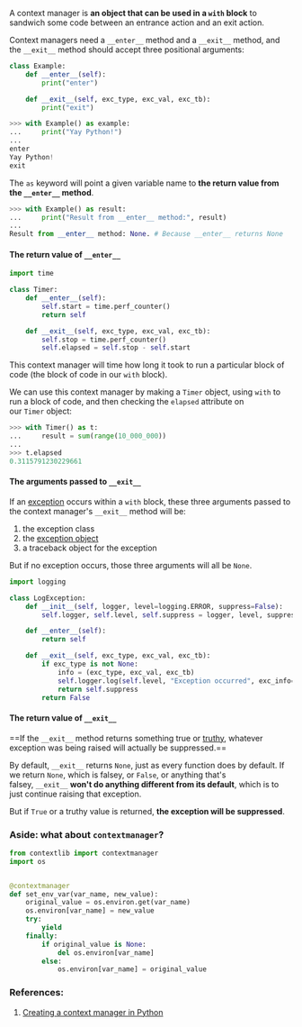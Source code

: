 A context manager is **an object that can be used in a `with` block** to sandwich some code between an entrance action and an exit action.

Context managers need a `__enter__` method and a `__exit__` method, and the `__exit__` method should accept three positional arguments:

```Python
class Example:
    def __enter__(self):
        print("enter")

    def __exit__(self, exc_type, exc_val, exc_tb):
        print("exit")
```

```Python
>>> with Example() as example:
...     print("Yay Python!")
...
enter
Yay Python!
exit
```

The `as` keyword will point a given variable name to **the return value from the `__enter__` method**.

```Python
>>> with Example() as result:
...     print("Result from __enter__ method:", result)
...
Result from __enter__ method: None. # Because __enter__ returns None
```

#### The return value of `__enter__`

```Python
import time

class Timer:
    def __enter__(self):
        self.start = time.perf_counter()
        return self

    def __exit__(self, exc_type, exc_val, exc_tb):
        self.stop = time.perf_counter()
        self.elapsed = self.stop - self.start
```

This context manager will time how long it took to run a particular block of code (the block of code in our `with` block).

We can use this context manager by making a `Timer` object, using `with` to run a block of code, and then checking the `elapsed` attribute on our `Timer` object:

```Python
>>> with Timer() as t:
...     result = sum(range(10_000_000))
...
>>> t.elapsed
0.3115791230229661
```

#### The arguments passed to `__exit__`

If an [exception](https://www.pythonmorsels.com/how-to-catch-an-exception-in-python/?watch) occurs within a `with` block, these three arguments passed to the context manager's `__exit__` method will be:

1. the exception class
2. the [exception object](https://www.pythonmorsels.com/what-can-you-do-with-exception-objects/)
3. a traceback object for the exception

But if no exception occurs, those three arguments will all be `None`.

```Python
import logging

class LogException:
    def __init__(self, logger, level=logging.ERROR, suppress=False):
        self.logger, self.level, self.suppress = logger, level, suppress

    def __enter__(self):
        return self

    def __exit__(self, exc_type, exc_val, exc_tb):
        if exc_type is not None:
            info = (exc_type, exc_val, exc_tb)
            self.logger.log(self.level, "Exception occurred", exc_info=info)
            return self.suppress
        return False
```

#### **The return value of `__exit__`**

==If the `__exit__` method returns something true or [truthy](https://www.pythonmorsels.com/truthiness/), whatever exception was being raised will actually be suppressed.==

By default, `__exit__` returns `None`, just as every function does by default. If we return `None`, which is falsey, or `False`, or anything that's falsey, `__exit__` **won't do anything different from its default**, which is to just continue raising that exception.

But if `True` or a truthy value is returned, **the exception will be suppressed**.

### Aside: what about `contextmanager`?

```Python
from contextlib import contextmanager
import os


@contextmanager
def set_env_var(var_name, new_value):
    original_value = os.environ.get(var_name)
    os.environ[var_name] = new_value
    try:
        yield
    finally:
        if original_value is None:
            del os.environ[var_name]
        else:
            os.environ[var_name] = original_value
```

### References:

1. [Creating a context manager in Python](https://www.pythonmorsels.com/creating-a-context-manager/)